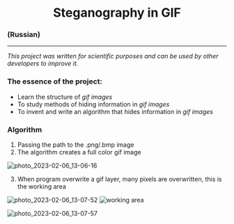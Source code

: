 # <h1 align="center"> Steganography in GIF
### (Russian)
___
_This project was written for scientific purposes and can be used by other developers to improve it._

### __The essence of the project:__
+ Learn the structure of _gif images_
+ To study methods of hiding information in _gif images_
+ To invent and write an algorithm that hides information in _gif images_


### __Algorithm__
1. Passing the path to the .png/.bmp image 
2. The algorithm creates a full color gif image 

![photo_2023-02-06_13-06-16](https://user-images.githubusercontent.com/79607195/216943893-884141c3-45c7-4d9a-b0e2-e66466d5d230.jpg)

  
3. When program overwrite a gif layer, many pixels are overwritten, this is the working area
  
  ![photo_2023-02-06_13-07-52](https://user-images.githubusercontent.com/79607195/216943934-55944e4d-6070-4085-97f3-602b3e7503a3.jpg)
![working area](https://user-images.githubusercontent.com/79607195/217311894-c0191f92-62f5-4c74-9d34-96499a47343b.png)

  
  
  ![photo_2023-02-06_13-07-57](https://user-images.githubusercontent.com/79607195/216943948-de70624e-17e2-41c1-b8cb-2c8112b944f2.jpg)
